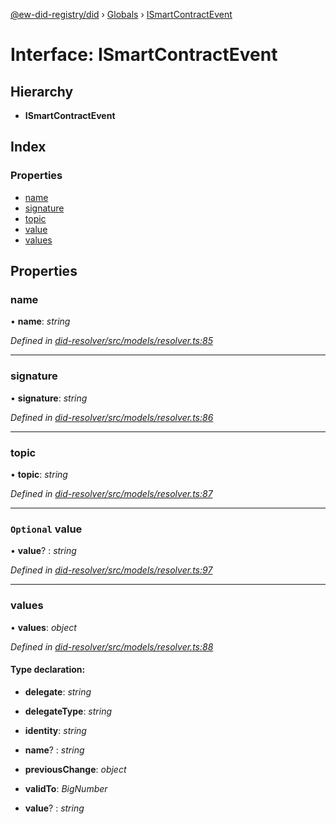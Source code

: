 [@ew-did-registry/did](../README.md) › [Globals](../globals.md) › [ISmartContractEvent](ismartcontractevent.md)

# Interface: ISmartContractEvent

## Hierarchy

* **ISmartContractEvent**

## Index

### Properties

* [name](ismartcontractevent.md#name)
* [signature](ismartcontractevent.md#signature)
* [topic](ismartcontractevent.md#topic)
* [value](ismartcontractevent.md#optional-value)
* [values](ismartcontractevent.md#values)

## Properties

###  name

• **name**: *string*

*Defined in [did-resolver/src/models/resolver.ts:85](https://github.com/energywebfoundation/ew-did-registry/blob/4dc2947/packages/did-resolver/src/models/resolver.ts#L85)*

___

###  signature

• **signature**: *string*

*Defined in [did-resolver/src/models/resolver.ts:86](https://github.com/energywebfoundation/ew-did-registry/blob/4dc2947/packages/did-resolver/src/models/resolver.ts#L86)*

___

###  topic

• **topic**: *string*

*Defined in [did-resolver/src/models/resolver.ts:87](https://github.com/energywebfoundation/ew-did-registry/blob/4dc2947/packages/did-resolver/src/models/resolver.ts#L87)*

___

### `Optional` value

• **value**? : *string*

*Defined in [did-resolver/src/models/resolver.ts:97](https://github.com/energywebfoundation/ew-did-registry/blob/4dc2947/packages/did-resolver/src/models/resolver.ts#L97)*

___

###  values

• **values**: *object*

*Defined in [did-resolver/src/models/resolver.ts:88](https://github.com/energywebfoundation/ew-did-registry/blob/4dc2947/packages/did-resolver/src/models/resolver.ts#L88)*

#### Type declaration:

* **delegate**: *string*

* **delegateType**: *string*

* **identity**: *string*

* **name**? : *string*

* **previousChange**: *object*

* **validTo**: *BigNumber*

* **value**? : *string*
